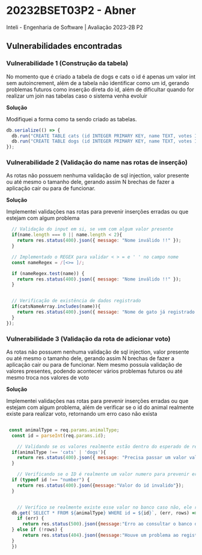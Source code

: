 # 20232BSET03P2 - Abner
Inteli - Engenharia de Software | Avaliação 2023-2B P2

## Vulnerabilidades encontradas

### Vulnerabilidade 1 (Construção da tabela)

No momento que é criado a tabela de dogs e cats o id é apenas um valor int sem autoincrement, além de a tabela não identificar como um id, gerando problemas futuros como inserção direta do id, além de dificultar quando for realizar um join nas tabelas caso o sistema venha evoluir

<strong>Solução</strong>

Modifiquei a forma como ta sendo criado as tabelas.

```js
db.serialize(() => {
  db.run("CREATE TABLE cats (id INTEGER PRIMARY KEY, name TEXT, votes INT)");
  db.run("CREATE TABLE dogs (id INTEGER PRIMARY KEY, name TEXT, votes INT)");
});
```

### Vulnerabilidade 2 (Validação do name nas rotas de inserção)

As rotas não possuem nenhuma validação de sql injection, valor presente ou até mesmo o tamanho dele, gerando assim N brechas de fazer a aplicação cair ou para de funcionar.


<strong>Solução</strong>

Implementei validações nas rotas para prevenir inserções erradas ou que estejam com algum problema

```js
  // Validação do input em si, se vem com algum valor presente
  if(name.length === 0 || name.length < 2){
    return res.status(400).json({ message: "Nome inválido !!" });
  }

  // Implementado o REGEX para validar < > = e ' ' no campo nome
  const nameRegex = /[<>= ]/;

  if (nameRegex.test(name)) {
    return res.status(400).json({ message: "Nome inválido !!" });
  }


  // Verificação de existência de dados registrado
  if(catsNameArray.includes(name)){
    return res.status(400).json({ message: "Nome de gato já registrado !" });
  }
});
```

### Vulnerabilidade 3 (Validação da rota de adicionar voto)

As rotas não possuem nenhuma validação de sql injection, valor presente ou até mesmo o tamanho dele, gerando assim N brechas de fazer a aplicação cair ou para de funcionar. Nem mesmo possuía validação de valores presentes, podendo acontecer vários problemas futuros ou até mesmo troca nos valores de voto

<strong>Solução</strong>

Implementei validações nas rotas para prevenir inserções erradas ou que estejam com algum problema, além de verificar se o id do animal realmente existe para realizar voto, retornando um erro caso não exista

```js

 const animalType = req.params.animalType;
  const id = parseInt(req.params.id);

    // Validando se os valores realmente estão dentro do esperado de receber
  if(animalType !== 'cats' | 'dogs'){
    return res.status(400).json({ message: "Precisa passar um valor valido do tipo de animal de preferência ( cats ou dogs )" });
  }

    // Verificando se o ID é realmente um valor numero para prevenir erros de inserção
  if (typeof id !== "number") {
    return res.status(400).json({message:"Valor do id invalido"});
  }


    // Verifico se realmente existe esse valor no banco caso não, ele retornara um erro para o usuário
  db.get(`SELECT * FROM ${animalType} WHERE id = ${id}`, (err, rows) => {
    if (err) {
      return res.status(500).json({message:"Erro ao consultar o banco de dados"});
  } else if (!rows) {
      return res.status(404).json({message:"Houve um problema ao registar o voto, tente mais tarde !"});
  }
  })
```

